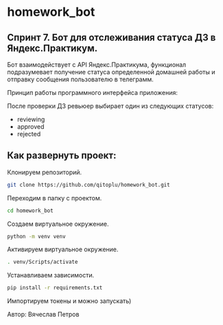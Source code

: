 # homework_bot
## Спринт 7. Бот для отслеживания статуса ДЗ в Яндекс.Практикум.

Бот взаимодействует с API Яндекс.Практикума, функционал подразумевает получение статуса определенной домашней работы и отправку сообщения пользователю в телеграмм.

Принцип работы программного интерфейса приложения:

После проверки ДЗ ревьюер выбирает один из следующих статусов:
- reviewing
- approved
- rejected

## Как развернуть проект:
Клонируем репозиторий.
```bash
git clone https://github.com/qitoplu/homework_bot.git
```
Переходим в папку с проектом.
```bash
cd homework_bot
```
Создаем виртуальное окружение.
```bash
python -m venv venv
```
Активируем виртуальное окружение.
```bash
. venv/Scripts/activate
```
Устанавливаем зависимости.
```bash
pip install -r requirements.txt
```
Импортируем токены и можно запускать)

Автор: Вячеслав Петров

